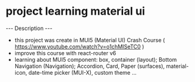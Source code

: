 # project learning material ui
--- Description --- 
- this project was create in MUI5 (Material UI) Crash Course ( https://www.youtube.com/watch?v=o1chMISeTC0 )
- improve this course with react-router v6
- learning about MUI5 component: box, container (layout); Bottom Navigation (Navigation); Accordion, Card, Paper (surfaces), material-icon, date-time picker (MUI-X), custom theme ...
